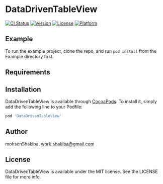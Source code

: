 # DataDrivenTableView

[![CI Status](http://img.shields.io/travis/mohsenShakiba/DataDrivenTableView.svg?style=flat)](https://travis-ci.org/mohsenShakiba/DataDrivenTableView)
[![Version](https://img.shields.io/cocoapods/v/DataDrivenTableView.svg?style=flat)](http://cocoapods.org/pods/DataDrivenTableView)
[![License](https://img.shields.io/cocoapods/l/DataDrivenTableView.svg?style=flat)](http://cocoapods.org/pods/DataDrivenTableView)
[![Platform](https://img.shields.io/cocoapods/p/DataDrivenTableView.svg?style=flat)](http://cocoapods.org/pods/DataDrivenTableView)

## Example

To run the example project, clone the repo, and run `pod install` from the Example directory first.

## Requirements

## Installation

DataDrivenTableView is available through [CocoaPods](http://cocoapods.org). To install
it, simply add the following line to your Podfile:

```ruby
pod 'DataDrivenTableView'
```

## Author

mohsenShakiba, work.shakiba@gmail.com

## License

DataDrivenTableView is available under the MIT license. See the LICENSE file for more info.

